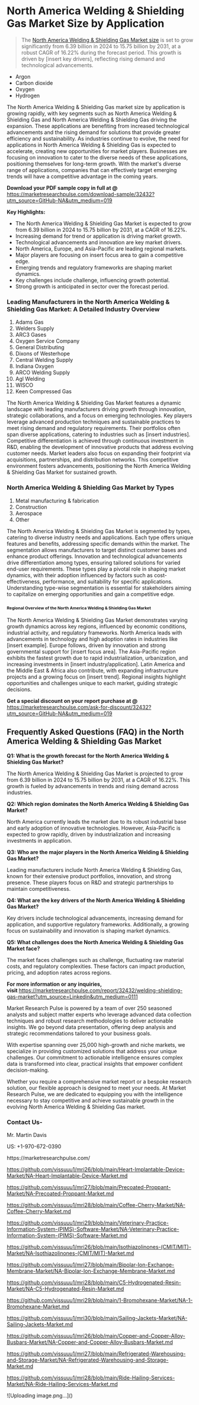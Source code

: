 <h1>North America Welding & Shielding Gas Market&nbsp;Size by Application</h1><blockquote><p>The <a href="https://marketresearchpulse.com/download-sample/32432?utm_source=GitHub-NA&amp;utm_medium=019">North America Welding & Shielding Gas Market size</a> is set to grow significantly from 6.39 billion in 2024 to 15.75 billion by 2031, at a robust CAGR of 16.22% during the forecast period. This growth is driven by [insert key drivers], reflecting rising demand and technological advancements.</p></blockquote><ul><li>Argon <li> Carbon dioxide <li> Oxygen <li> Hydrogen</li></ul><p>The North America Welding & Shielding Gas market size by application is growing rapidly, with key segments such as North America Welding & Shielding Gas and North America Welding & Shielding Gas driving the expansion. These applications are benefiting from increased technological advancements and the rising demand for solutions that provide greater efficiency and sustainability. As industries continue to evolve, the need for applications in North America Welding & Shielding Gas is expected to accelerate, creating new opportunities for market players. Businesses are focusing on innovation to cater to the diverse needs of these applications, positioning themselves for long-term growth. With the market's diverse range of applications, companies that can effectively target emerging trends will have a competitive advantage in the coming years.</p><p><strong>Download your PDF sample copy in full at @ </strong><a href="https://marketresearchpulse.com/download-sample/32432?utm_source=GitHub-NA&amp;utm_medium=019">https://marketresearchpulse.com/download-sample/32432?utm_source=GitHub-NA&amp;utm_medium=019</a></p><p><strong>Key Highlights: </strong></p><ul><li>The North America Welding & Shielding Gas Market is expected to grow from 6.39 billion in 2024 to 15.75 billion by 2031, at a CAGR of 16.22%.</li><li>Increasing demand for trend or application is driving market growth.</li><li>Technological advancements and innovation are key market drivers.</li><li>North America, Europe, and Asia-Pacific are leading regional markets.</li><li>Major players are focusing on insert focus area to gain a competitive edge.</li><li>Emerging trends and regulatory frameworks are shaping market dynamics.</li><li>Key challenges include challenge, influencing growth potential.</li><li>Strong growth is anticipated in sector over the forecast period.</li></ul><h3>Leading Manufacturers in the North America Welding & Shielding Gas Market: A Detailed Industry Overview</h3><ol><li>Adams Gas</li><li>Welders Supply</li><li>ARC3 Gases</li><li>Oxygen Service Company</li><li>General Distributing</li><li>Dixons of Westerhope</li><li>Central Welding Supply</li><li>Indiana Oxygen</li><li>ARCO Welding Supply</li><li>Agl Welding</li><li>WISCO</li><li>Keen Compressed Gas</li></ol><div class="flex max-w-full flex-col flex-grow"><div class="min-h-8 text-message flex w-full flex-col items-end gap-2 whitespace-normal break-words [.text-message+&amp;]:mt-5" dir="auto" data-message-author-role="assistant" data-message-id="fd8432e4-4910-450d-b182-61b7bfb0a01f" data-message-model-slug="gpt-4o"><div class="flex w-full flex-col gap-1 empty:hidden first:pt-[3px]"><div class="markdown prose w-full break-words dark:prose-invert light"><p>The North America Welding & Shielding Gas Market features a dynamic landscape with leading manufacturers driving growth through innovation, strategic collaborations, and a focus on emerging technologies. Key players leverage advanced production techniques and sustainable practices to meet rising demand and regulatory requirements. Their portfolios often span diverse applications, catering to industries such as [insert industries]. Competitive differentiation is achieved through continuous investment in R&amp;D, enabling the development of innovative products that address evolving customer needs. Market leaders also focus on expanding their footprint via acquisitions, partnerships, and distribution networks. This competitive environment fosters advancements, positioning the North America Welding & Shielding Gas Market for sustained growth.</p></div></div></div></div><h3>North America Welding & Shielding Gas Market by Types</h3><ol><li>Metal manufacturing & fabrication <li> Construction <li> Aerospace <li> Other</li></ol><div class="flex max-w-full flex-col flex-grow"><div class="min-h-8 text-message flex w-full flex-col items-end gap-2 whitespace-normal break-words [.text-message+&amp;]:mt-5" dir="auto" data-message-author-role="assistant" data-message-id="084470be-0bb7-4664-bddf-5156b4f41249" data-message-model-slug="gpt-4o-mini"><div class="flex w-full flex-col gap-1 empty:hidden first:pt-[3px]"><div class="markdown prose w-full break-words dark:prose-invert light"><p>The North America Welding & Shielding Gas Market is segmented by types, catering to diverse industry needs and applications. Each type offers unique features and benefits, addressing specific demands within the market. The segmentation allows manufacturers to target distinct customer bases and enhance product offerings. Innovation and technological advancements drive differentiation among types, ensuring tailored solutions for varied end-user requirements. These types play a pivotal role in shaping market dynamics, with their adoption influenced by factors such as cost-effectiveness, performance, and suitability for specific applications. Understanding type-wise segmentation is essential for stakeholders aiming to capitalize on emerging opportunities and gain a competitive edge.</p></div></div></div></div><h3><span style="font-size: 11px;">Regional Overview of the North America Welding & Shielding Gas Market</span></h3><div class="flex max-w-full flex-col flex-grow"><div class="min-h-8 text-message flex w-full flex-col items-end gap-2 whitespace-normal break-words [.text-message+&amp;]:mt-5" dir="auto" data-message-author-role="assistant" data-message-id="e9038762-ce64-4e30-91c9-9bd413514231" data-message-model-slug="gpt-4o-mini"><div class="flex w-full flex-col gap-1 empty:hidden first:pt-[3px]"><div class="markdown prose w-full break-words dark:prose-invert light"><p>The North America Welding & Shielding Gas Market demonstrates varying growth dynamics across key regions, influenced by economic conditions, industrial activity, and regulatory frameworks. North America leads with advancements in technology and high adoption rates in industries like [insert example]. Europe follows, driven by innovation and strong governmental support for [insert focus area]. The Asia-Pacific region exhibits the fastest growth due to rapid industrialization, urbanization, and increasing investments in [insert industry/application]. Latin America and the Middle East &amp; Africa also contribute, with expanding infrastructure projects and a growing focus on [insert trend]. Regional insights highlight opportunities and challenges unique to each market, guiding strategic decisions.</p></div></div></div></div><p><strong>Get a special discount on your report purchase at @ </strong><a href="https://marketresearchpulse.com/ask-for-discount/32432?utm_source=GitHub-NA&amp;utm_medium=019">https://marketresearchpulse.com/ask-for-discount/32432?utm_source=GitHub-NA&amp;utm_medium=019</a></p><h2>Frequently Asked Questions (FAQ) in the North America Welding & Shielding Gas Market</h2><p><strong>Q1: What is the growth forecast for the North America Welding & Shielding Gas Market?</strong></p><p>The North America Welding & Shielding Gas Market is projected to grow from 6.39 billion in 2024 to 15.75 billion by 2031, at a CAGR of 16.22%. This growth is fueled by advancements in trends and rising demand across industries.</p><p><strong>Q2: Which region dominates the North America Welding & Shielding Gas Market?</strong></p><p>North America currently leads the market due to its robust industrial base and early adoption of innovative technologies. However, Asia-Pacific is expected to grow rapidly, driven by industrialization and increasing investments in application.</p><p><strong>Q3: Who are the major players in the North America Welding & Shielding Gas Market?</strong></p><p>Leading manufacturers include North America Welding & Shielding Gas, known for their extensive product portfolios, innovation, and strong presence. These players focus on R&amp;D and strategic partnerships to maintain competitiveness.</p><p><strong>Q4: What are the key drivers of the North America Welding & Shielding Gas Market?</strong></p><p>Key drivers include technological advancements, increasing demand for application, and supportive regulatory frameworks. Additionally, a growing focus on sustainability and innovation is shaping market dynamics.</p><p><strong>Q5: What challenges does the North America Welding & Shielding Gas Market face?</strong></p><p>The market faces challenges such as challenge, fluctuating raw material costs, and regulatory complexities. These factors can impact production, pricing, and adoption rates across regions.</p><p><strong>For more information or any inquiries, visit&nbsp;</strong><a href="https://marketresearchpulse.com/report/32432/welding-shielding-gas-market?utm_source=Linkedin&utm_medium=0111">https://marketresearchpulse.com/report/32432/welding-shielding-gas-market?utm_source=Linkedin&utm_medium=0111</a></p><p>Market Research Pulse is powered by a team of over 250 seasoned analysts and subject matter experts who leverage advanced data collection techniques and robust research methodologies to deliver actionable insights. We go beyond data presentation, offering deep analysis and strategic recommendations tailored to your business goals.</p><p>With expertise spanning over 25,000 high-growth and niche markets, we specialize in providing customized solutions that address your unique challenges. Our commitment to actionable intelligence ensures complex data is transformed into clear, practical insights that empower confident decision-making.</p><p>Whether you require a comprehensive market report or a bespoke research solution, our flexible approach is designed to meet your needs. At Market Research Pulse, we are dedicated to equipping you with the intelligence necessary to stay competitive and achieve sustainable growth in the evolving North America Welding & Shielding Gas market.</p><h3><strong>Contact Us-</strong></h3><p>Mr. Martin Davis</p><p>US: +1-970-672-0390</p><p>https://marketresearchpulse.com/</p><p><a href="https://github.com/vissuuu1/mri26/blob/main/Heart-Implantable-Device-Market/NA-Heart-Implantable-Device-Market.md">https://github.com/vissuuu1/mri26/blob/main/Heart-Implantable-Device-Market/NA-Heart-Implantable-Device-Market.md</a></p><p><a href="https://github.com/vissuuu1/mri27/blob/main/Precoated-Proppant-Market/NA-Precoated-Proppant-Market.md">https://github.com/vissuuu1/mri27/blob/main/Precoated-Proppant-Market/NA-Precoated-Proppant-Market.md</a></p><p><a href="https://github.com/vissuuu1/mri28/blob/main/Coffee-Cherry-Market/NA-Coffee-Cherry-Market.md">https://github.com/vissuuu1/mri28/blob/main/Coffee-Cherry-Market/NA-Coffee-Cherry-Market.md</a></p><p><a href="https://github.com/vissuuu1/mri29/blob/main/Veterinary-Practice-Information-System-(PIMS)-Software-Market/NA-Veterinary-Practice-Information-System-(PIMS)-Software-Market.md">https://github.com/vissuuu1/mri29/blob/main/Veterinary-Practice-Information-System-(PIMS)-Software-Market/NA-Veterinary-Practice-Information-System-(PIMS)-Software-Market.md</a></p><p><a href="https://github.com/vissuuu1/mri26/blob/main/Isothiazolinones-(CMIT/MIT)-Market/NA-Isothiazolinones-(CMIT/MIT)-Market.md">https://github.com/vissuuu1/mri26/blob/main/Isothiazolinones-(CMIT/MIT)-Market/NA-Isothiazolinones-(CMIT/MIT)-Market.md</a></p><p><a href="https://github.com/vissuuu1/mri27/blob/main/Bipolar-Ion-Exchange-Membrane-Market/NA-Bipolar-Ion-Exchange-Membrane-Market.md">https://github.com/vissuuu1/mri27/blob/main/Bipolar-Ion-Exchange-Membrane-Market/NA-Bipolar-Ion-Exchange-Membrane-Market.md</a></p><p><a href="https://github.com/vissuuu1/mri28/blob/main/C5-Hydrogenated-Resin-Market/NA-C5-Hydrogenated-Resin-Market.md">https://github.com/vissuuu1/mri28/blob/main/C5-Hydrogenated-Resin-Market/NA-C5-Hydrogenated-Resin-Market.md</a></p><p><a href="https://github.com/vissuuu1/mri29/blob/main/1-Bromohexane-Market/NA-1-Bromohexane-Market.md">https://github.com/vissuuu1/mri29/blob/main/1-Bromohexane-Market/NA-1-Bromohexane-Market.md</a></p><p><a href="https://github.com/vissuuu1/mri30/blob/main/Sailing-Jackets-Market/NA-Sailing-Jackets-Market.md">https://github.com/vissuuu1/mri30/blob/main/Sailing-Jackets-Market/NA-Sailing-Jackets-Market.md</a></p><p><a href="https://github.com/vissuuu1/mri26/blob/main/Copper-and-Copper-Alloy-Busbars-Market/NA-Copper-and-Copper-Alloy-Busbars-Market.md">https://github.com/vissuuu1/mri26/blob/main/Copper-and-Copper-Alloy-Busbars-Market/NA-Copper-and-Copper-Alloy-Busbars-Market.md</a></p><p><a href="https://github.com/vissuuu1/mri27/blob/main/Refrigerated-Warehousing-and-Storage-Market/NA-Refrigerated-Warehousing-and-Storage-Market.md">https://github.com/vissuuu1/mri27/blob/main/Refrigerated-Warehousing-and-Storage-Market/NA-Refrigerated-Warehousing-and-Storage-Market.md</a></p><p><a href="https://github.com/vissuuu1/mri28/blob/main/Ride-Hailing-Services-Market/NA-Ride-Hailing-Services-Market.md">https://github.com/vissuuu1/mri28/blob/main/Ride-Hailing-Services-Market/NA-Ride-Hailing-Services-Market.md</a></p>
![Uploading image.png…]()
